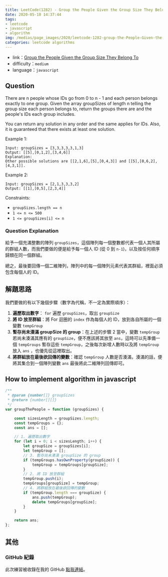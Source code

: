 ```yaml
---
title: LeetCode(1282) - Group the People Given the Group Size They Belong To (js/medium)
date: 2020-05-10 14:37:44
tags:
- leetcode
- javascript
- algorithm
img: /medias/page_images/2020/leetcode-1282-group-the-People-Given-the-Group-Size-They-Belong-To.jpeg
categories: leetcode algorithms
---
```

* link：[Group the People Given the Group Size They Belong To](https://leetcode.com/problems/group-the-people-given-the-group-size-they-belong-to/)
* difficulty：`medium`
* language：`javascript`

## Question

There are n people whose IDs go from 0 to n - 1 and each person belongs exactly to one group. Given the array groupSizes of length n telling the group size each person belongs to, return the groups there are and the people's IDs each group includes.

You can return any solution in any order and the same applies for IDs. Also, it is guaranteed that there exists at least one solution. 

Example 1:

```
Input: groupSizes = [3,3,3,3,3,1,3]
Output: [[5],[0,1,2],[3,4,6]]
Explanation: 
Other possible solutions are [[2,1,6],[5],[0,4,3]] and [[5],[0,6,2],[4,3,1]].
```

Example 2:

```
Input: groupSizes = [2,1,3,3,3,2]
Output: [[1],[0,5],[2,3,4]]
```

Constraints:

* `groupSizes.length == n`
* `1 <= n <= 500`
* `1 <= groupSizes[i] <= n`

### Question Explanation

給予一個充滿整數的陣列 `groupSizes`，這個陣列每一個整數都代表一個人其所屬的群組人數，而我們要做的便是給予每一個人 ID (從 0 到 `n-1`)，以及按任何順序歸類在同一個群組。

總之，最後要回傳一個二維陣列，陣列中的每一個陣列元素代表其群組，裡面必須包含每個人的 ID。


## 解題思路

我們要做的有以下幾個步驟（數字為代稱，不一定為實際順序）：

 1. **遍歷取出數字**： `for` 遍歷 `groupSizes`，取出 `groupSize` 
 2. **將 ID 放至群組**：將 For 迴圈的 `index` 作為每個人的 ID，放到各自所屬的一個變數 `tempGroup`
 3. **暫存尚未湊滿 groupSize 的 group**：在上述的步驟 2 當中，變數 `tempGroup` 若尚未湊滿其應有的 `groupSize`，便不應該將其放至 `ans`，這時可以先準備一個 `tempGroups` 暫存這些 `tempGroup`，之後每次新增人數時以及將 `tempGroup` 放入 `ans` ，也優先從這裡取出。
 4. **將群組放在最後欲回傳的變數**：確認 `tempGroup` 人數是否湊滿，湊滿的話，便將其集合到一個陣列變數 `ans` 最後將此二維陣列回傳即可。

## How to implement algorithm in javascript

```javascript
/**
 * @param {number[]} groupSizes
 * @return {number[][]}
 */
var groupThePeople = function (groupSizes) {

    const sizesLength = groupSizes.length;
    const tempGroups = {};
    const ans = [];

    // 1. 遍歷取出數字
    for (let i = 0; i < sizesLength; i++) {
        let groupSize = groupSizes[i];
        let tempGroup = [];
        // 3. 暫存尚未湊滿 groupSize 的 group
        if (tempGroups.hasOwnProperty(groupSize)) {
            tempGroup = tempGroups[groupSize];
        }
        // 2. 將 ID 放至群組
        tempGroup.push(i);
        tempGroups[groupSize] = tempGroup;
        // 4. 將群組放在最後欲回傳的變數
        if (tempGroup.length === groupSize) {
            ans.push(tempGroup);
            delete tempGroups[groupSize];
        }
    }

    return ans;
};
``` 

## 其他

### GitHub 紀錄

此次練習被收錄在我的 GitHub [點我連結](https://github.com/mpp21x/algorithm-exercise/tree/master/1282.Group-the-People-Given-the-Group-Size-They-Belong-To)。
